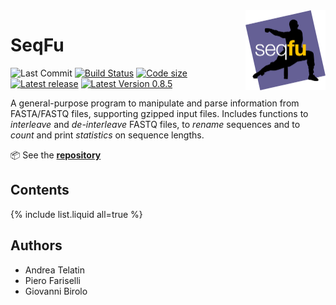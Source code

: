 <a href="https://telatin.github.io/seqfu2" description="SeqFu documentation">
<img align="right" width="128" height="128" src="img/seqfu-512.png"></a>

# SeqFu
![Last Commit](https://img.shields.io/github/last-commit/telatin/seqfu2)
[![Build Status](https://travis-ci.com/telatin/seqfu2.svg?branch=main)](https://travis-ci.com/telatin/seqfu2)
[![Code size](https://img.shields.io/github/languages/code-size/telatin/seqfu2)](README.md)
[![Latest release](https://img.shields.io/github/v/release/telatin/seqfu2)](https://github.com/telatin/seqfu2/releases)
[![Latest Version 0.8.5](https://img.shields.io/badge/Development_version-0.8.5-orange)](README.md)

A general-purpose program to manipulate and parse information from FASTA/FASTQ files,
supporting gzipped input files.
Includes functions to _interleave_ and _de-interleave_ FASTQ files,
to _rename_ sequences and to _count_ and print _statistics_ on sequence lengths.


:package: See the **[repository](https://github.com/telatin/seqfu2)**


## Contents

{% include list.liquid all=true %}

## Authors

* Andrea Telatin
* Piero Fariselli
* Giovanni Birolo
